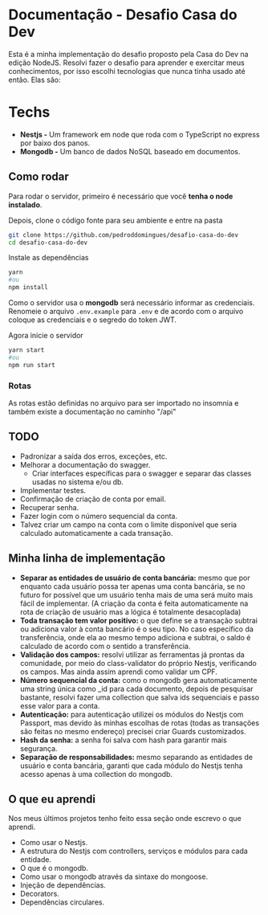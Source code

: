 # Documentação - Desafio Casa do Dev

Esta é a minha implementação do desafio proposto pela Casa do Dev na edição NodeJS. Resolvi fazer o desafio para aprender e exercitar meus conhecimentos, por isso escolhi tecnologias que nunca tinha usado até então. Elas são:

# Techs

- **Nestjs -** Um framework em node que  roda com o TypeScript no express por baixo dos panos.
- **Mongodb -** Um banco de dados NoSQL baseado em documentos.

## Como rodar

Para rodar o servidor, primeiro é necessário que você **tenha o node instalado**.

Depois, clone o código fonte para seu ambiente e entre na pasta

```bash
git clone https://github.com/pedroddomingues/desafio-casa-do-dev
cd desafio-casa-do-dev
```

Instale as dependências

```bash
yarn
#ou
npm install
```

Como o servidor usa o **mongodb** será necessário informar as credenciais. Renomeie o arquivo `.env.example` para `.env` e de acordo com o arquivo coloque as credenciais e o segredo do token JWT.

Agora inicie o servidor

```bash
yarn start
#ou
npm run start
```

### Rotas

As rotas estão definidas no arquivo para ser importado no insomnia e também existe a documentação no caminho "/api"

## TODO

- Padronizar a saída dos erros, exceções, etc.
- Melhorar a documentação do swagger.
    - Criar interfaces específicas para o swagger e separar das classes usadas no sistema e/ou db.
- Implementar testes.
- Confirmação de criação de conta por email.
- Recuperar senha.
- Fazer login com o número sequencial da conta.
- Talvez criar um campo na conta com o limite disponível que seria calculado automaticamente a cada transação.

## Minha linha de implementação

- **Separar as entidades de usuário de conta bancária:** mesmo que por enquanto cada usuário possa ter apenas uma conta bancária, se no futuro for possível que um usuário tenha mais de uma será muito mais fácil de implementar. (A criação da conta é feita automaticamente na rota de criação de usuário mas a lógica é totalmente desacoplada)
- **Toda transação tem valor positivo:** o que define se a transação subtrai ou adiciona valor à conta bancário é o seu tipo. No caso específico da transferência, onde ela ao mesmo tempo adiciona e subtrai, o saldo é calculado de acordo com o sentido a transferência.
- **Validação dos campos:** resolvi utilizar as ferramentas já prontas da comunidade, por meio do class-validator do próprio Nestjs, verificando os campos. Mas ainda assim aprendi como validar um CPF.
- **Número sequencial da conta:** como o mongodb gera automaticamente uma string única como _id para cada documento, depois de pesquisar bastante, resolvi fazer uma collection que salva ids sequenciais e passo esse valor para a conta.
- **Autenticação:** para autenticação utilizei os módulos do Nestjs com Passport, mas devido às minhas escolhas de rotas (todas as transações são feitas no mesmo endereço) precisei criar Guards customizados.
- **Hash da senha:** a senha foi salva com hash para garantir mais segurança.
- **Separação de responsabilidades:** mesmo separando as entidades de usuário e conta bancária, garanti que cada módulo do Nestjs tenha acesso apenas à uma collection do mongodb.

## O que eu aprendi

Nos meus últimos projetos tenho feito essa seção onde escrevo o que aprendi.

- Como usar o Nestjs.
- A estrutura do Nestjs com controllers, serviços e módulos para cada entidade.
- O que é o mongodb.
- Como usar o mongodb através da sintaxe do mongoose.
- Injeção de dependências.
- Decorators.
- Dependências circulares.
